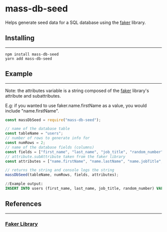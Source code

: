 # mass-db-seed

Helps generate seed data for a SQL database using the [faker](https://www.npmjs.com/package/faker) library.

## Installing

---

```
npm install mass-db-seed
yarn add mass-db-seed
```

## Example

---

Note: the attributes variable is a string composed of the [faker](https://www.npmjs.com/package/faker) library's attribute and subattributes.

E.g: if you wanted to use faker.name.firstName as a value, you would include "name.firstName".

```js
const massDbSeed = require("mass-db-seed");

// name of the database table
const tableName = "users";
// number of rows to generate info for
const numRows = 2;
// name of the database fields (columns)
const fields = ["first_name", "last_name", "job_title", "random_number"];
// attribute.subAttribute taken from the faker library
const attributes = ["name.firstName", "name.lastName", "name.jobTitle", "random.number"];

// returns the string and console logs the string
massDbSeed(tableName, numRows, fields, attributes);
```

```sql
//Example output:
INSERT INTO users (first_name, last_name, job_title, random_number) VALUES ('Giovanna', 'Leannon', 'Central Intranet Officer', 76167), ('Brianne', 'Nitzsche', 'Regional Web Executive', 94287)
```

## References

---

### [Faker Library](https://www.npmjs.com/package/faker)
